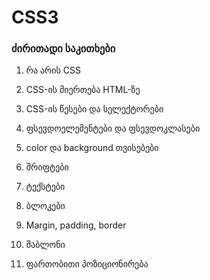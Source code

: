 # CSS3

### ძირითადი საკითხები

1. რა არის CSS

2. CSS-ის მიერთება HTML-ზე

3. CSS-ის წესები და სელექტორები

4. ფსევდოელემენტები და ფსევდოკლასები

5. color და background თვისებები

6. შრიფტები

7. ტექსტები

8. ბლოკები

9. Margin, padding, border

10. შაბლონი

11. ფართობითი პოზიციონირება
